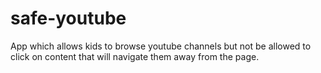 # safe-youtube
App which allows kids to browse youtube channels but not be allowed to click on content that will navigate them away from the page.
